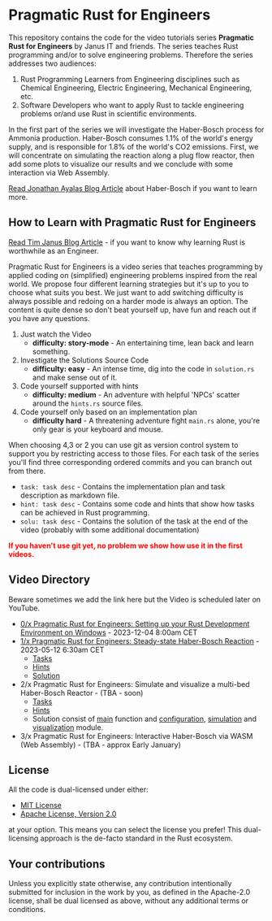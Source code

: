 # Pragmatic Rust for Engineers

This repository contains the code for the video tutorials series **Pragmatic Rust for Engineers** by Janus IT and friends. The series teaches
Rust programming and/or to solve engineering problems. Therefore the series addresses two audiences:

1. Rust Programming Learners from Engineering disciplines such as Chemical Engineering, Electric Engineering, Mechanical Engineering, etc.
2. Software Developers who want to apply Rust to tackle engineering problems or/and use Rust in scientific environments.

In the first part of the series we will investigate the Haber-Bosch process for Ammonia production. Haber-Bosch consumes 1.1% of the world's energy supply, and is responsible for 1.8% of the world's CO2 emissions. First, we will concentrate on simulating the reaction along a plug flow reactor, then add some plots to visualize our results and we conclude with some interaction via Web Assembly.

[Read Jonathan Ayalas Blog Article](https://janus.rs/en/2023/12/the-haber-bosch-process-revolutionizing-agriculture-and-industry/) about Haber-Bosch if you want to learn more.

## How to Learn with Pragmatic Rust for Engineers

[Read Tim Janus Blog Article](https://janus.rs/en/2023/12/why-learning-rust-is-worthwhile-for-engineers/) - if you want to know why learning Rust is worthwhile as an Engineer.

Pragmatic Rust for Engineers is a video series that teaches programming by applied coding on (simplified) engineering problems inspired from the real world. We propose four different learning strategies but it's up to you to choose what suits you best. We just want to add switching difficulty is always possible and redoing on a harder mode is always an option. The content is quite dense so don't beat yourself up, have fun and reach out if you have any questions.

1. Just watch the Video
    - **difficulty: story-mode** - An entertaining time, lean back and learn something.
2. Investigate the Solutions Source Code 
    - **difficulty: easy** - An intense time, dig into the code in `solution.rs` and make sense out of it.
3. Code yourself supported with hints
    - **difficulty: medium** - An adventure with helpful 'NPCs' scatter around the `hints.rs` source files. 
4. Code yourself only based on an implementation plan 
    - **difficulty hard** - A threatening adventure fight `main.rs` alone, you're only gear is your keyboard and mouse.

When choosing 4,3 or 2 you can use git as version control system to support you by restricting access to those files. For each task of the series you'll find three corresponding ordered commits and you can branch out from there.

- `task: task desc` - Contains the implementation plan and task description as markdown file.
- `hint: task desc` - Contains some code and hints that show how tasks can be achieved in Rust programming.
- `solu: task desc` - Contains the solution of the task at the end of the video (probably with some additional documentation)

**<font color="red">If you haven't use git yet, no problem we show how use it in the first videos.</font>**

## Video Directory

Beware sometimes we add the link here but the Video is scheduled later on YouTube.

- [0/x Pragmatic Rust for Engineers: Setting up your Rust Development Environment on Windows](https://www.youtube.com/watch?v=9DU2oglBj54) - 2023-12-04 8:00am CET
- [1/x Pragmatic Rust for Engineers: Steady-state Haber-Bosch Reaction](https://www.youtube.com/watch?v=_phBAnY8vkM) - 2023-05-12 6:30am CET
  - [Tasks](haber_bosch/tasks.md)
  - [Hints](haber_bosch/src/hints.rs)
  - [Solution](haber_bosch/src/solution.rs)
- 2/x Pragmatic Rust for Engineers: Simulate and visualize a multi-bed Haber-Bosch Reactor - (TBA - soon)
  -  [Tasks](haber_bosch/v2_tasks.md)
  -  [Hints](haber_bosch/src/v2_hints.rs)
  -  Solution consist of [main](haber_bosch/src/v2_main.rs) function and [configuration](haber_bosch/src/configuration.rs), [simulation](haber_bosch/src/simulation.rs) and [visualization](haber_bosch/src/visualization.rs) module.
- 3/x Pragmatic Rust for Engineers: Interactive Haber-Bosch via WASM (Web Assembly) - (TBA - approx Early January)

## License

All the code is dual-licensed under either:

- [MIT License](./LICENSE-MIT)
- [Apache License, Version 2.0](./LICENSE-APACHE)

at your option. This means you can select the license you prefer! This dual-licensing approach is the de-facto standard in the Rust ecosystem.

## Your contributions

Unless you explicitly state otherwise, any contribution intentionally submitted for inclusion in the work by you, as defined in the Apache-2.0 license, shall be dual licensed as above, without any additional terms or conditions.